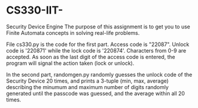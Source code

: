 # CS330-IIT-
Security Device Engine 
The purpose of this assignment is to get you to use Finite Automata concepts in solving real-life problems.

File cs330.py is the code for the first part. Access code is "22087". 
Unlock code is '220871' while the lock code is '220874'. Characters from 0-9 are accepted.
As soon as the last digit of the access code is entered, the program will signal the action taken (lock or unlock).

In the second part, randomgen.py randomly guesses the unlock code of the Security Device 20 times, and prints a 3-tuple (min, max, average) describing the minumum and maximum number of digits randomly generated until the passcode was guessed, and the average within all 20 times.
